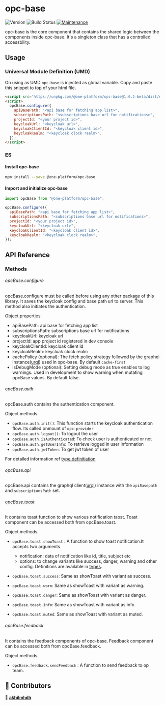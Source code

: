 # opc-base

![Version](https://img.shields.io/badge/version-1.0.1.beta-blue.svg?cacheSeconds=2592000)
![Build Status](https://travis-ci.org/dwyl/esta.svg?branch=master)
[![Maintenance](https://img.shields.io/badge/Maintained%3F-yes-green.svg)](https://github.com/1-Platform/one-platform/graphs/commit-activity)

opc-base is the core component that contains the shared logic between the components inside opc-base. It's a singleton class that has a controlled accessbility.

## Usage

### Universal Module Definition (UMD)

On using as UMD `opc-base` is injected as global variable. Copy and paste this snippet to top of your html file.

```html
<script src="https://unpkg.com/@one-platform/opc-base@1.0.1-beta/dist/umd/opc-base.js"></script>
<script>
  opcBase.configure({
    apiBasePath: "<api base for fetching app list>",
    subscriptionsPath: "<subscriptions base url for notifications>",
    projectId: "<your project id>",
    keycloakUrl: "<keycloak url>",
    keycloakClientId: "<keycloak client id>",
    keycloakRealm: "<keycloak clock realm>",
  });
</script>
```

### ES

#### Install opc-base

```sh
npm install --save @one-platform/opc-base
```

#### Import and initialize opc-base

```js
import opcBase from "@one-platform/opc-base";

opcBase.configure({
  apiBasePath: "<api base for fetching app list>",
  subscriptionsPath: "<subscriptions base url for notifications>",
  projectId: "<your project id>",
  keycloakUrl: "<keycloak url>",
  keycloakClientId: "<keycloak client id>",
  keycloakRealm: "<keycloak clock realm>",
});
```

## API Reference

### Methods

###### opcBase.configure

opcBase.configure must be called before using any other package of this library. It saves the keycloak config and base path url to server. This method also initiates the authentication.

Object properties

- apiBasePath: api base for fetching app list
- subscriptionsPath: subscriptions base url for notifications
- keycloakUrl: keycloak url
- projectId: app project id registered in dev console
- keycloakClientId: keycloak client id
- keycloakRealm: keycloak clock realm
- cachePolicy (optional): The fetch policy strategy followed by the graphql instance([urql](https://formidable.com/open-source/urql/)) used in opc-base. By default `cache-first`
- isDebugMode (optional): Setting debug mode as true enables to log warnings. Used in development to show warning when mutating opcBase values. By default false.

###### opcBase.auth

opcBase.auth contains the authentication component.

Object methods

- `opcBase.auth.init()`: This function starts the keycloak authentication flow. Its called onmount of `opc-provider`
- `opcBase.auth.logout()`: To logout the user
- `opcBase.auth.isAuthenticated`: To check user is authenticated or not
- `opcBase.auth.getUserInfo`: To retrieve logged in user information
- `opcBase.auth.jwtToken`: To get jwt token of user

For detailed information ref [type definitiation](../src/keycloakAuthProvider/keycloakAuthProvider.ts)

###### opcBase.api

opcBase.api contains the graphql client([urql](https://formidable.com/open-source/urql/)) instance with the `apiBasepath` and `subscriptionsPath` set.

###### opcBase.toast

It contains toast function to show various notification taost. Toast component can be accessed both from opcBase.toast.

Object methods

- `opcBase.toast.showToast` : A function to show toast notification.It accepts two arguments

  - notification: data of notification like id, title, subject etc
  - options: to change variants like success, danger, warning and other config.
    Definitions are available in [types](../src/opc-base/types.ts).

- `opcBase.toast.success`: Same as showToast with variant as success.
- `opcBase.toast.warn`: Same as showToast with variant as warning.
- `opcBase.toast.danger`: Same as showToast with variant as danger.
- `opcBase.toast.info`: Same as showToast with variant as info.
- `opcBase.toast.muted`: Same as showToast with variant as muted.

###### opcBase.feedback

It contains the feedback components of opc-base. Feedback component can be accessed both from opcBase.feedback.

Object methods

- `opcBase.feedback.sendFeedback` : A function to send feedback to op team.

## 🤝 Contributors

👤 **[akhilmhdh](https://github.com/akhilmhdh)**
